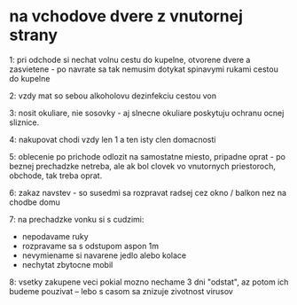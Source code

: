 ﻿# na vchodove dvere z vnutornej strany

1: pri odchode si nechat volnu cestu do kupelne, otvorene dvere a zasvietene - po navrate sa tak nemusim dotykat spinavymi rukami cestou do kupelne

2: vzdy mat so sebou alkoholovu dezinfekciu cestou von

3: nosit okuliare, nie sosovky - aj slnecne okuliare poskytuju ochranu ocnej sliznice.

4: nakupovat chodi vzdy len 1 a ten isty clen domacnosti

5: oblecenie po prichode odlozit na samostatne miesto, pripadne oprat - po beznej prechadzke netreba, ale ak bol clovek vo vnutornych priestoroch, obchode, tak treba oprat.

6: zakaz navstev - so susedmi sa rozpravat radsej cez okno / balkon nez na chodbe domu

7: na prechadzke vonku si s cudzimi:
  - nepodavame ruky
  - rozpravame sa s odstupom aspon 1m
  - nevymiename si navarene jedlo alebo kolace
  - nechytat zbytocne mobil
  
8: vsetky zakupene veci pokial mozno nechame 3 dni "odstat", az potom ich budeme pouzivat – lebo s casom sa znizuje zivotnost virusov
